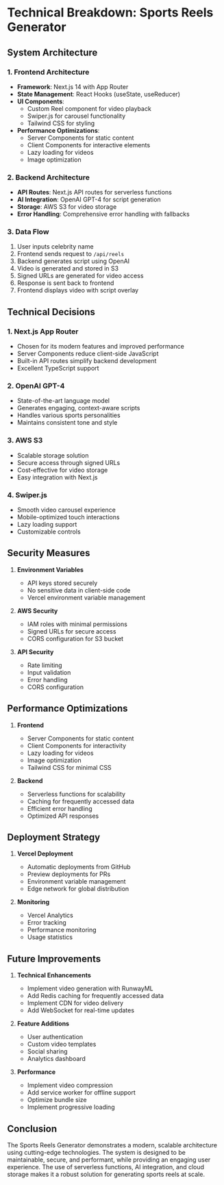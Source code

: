 # Technical Breakdown: Sports Reels Generator

## System Architecture

### 1. Frontend Architecture
- **Framework**: Next.js 14 with App Router
- **State Management**: React Hooks (useState, useReducer)
- **UI Components**: 
  - Custom Reel component for video playback
  - Swiper.js for carousel functionality
  - Tailwind CSS for styling
- **Performance Optimizations**:
  - Server Components for static content
  - Client Components for interactive elements
  - Lazy loading for videos
  - Image optimization

### 2. Backend Architecture
- **API Routes**: Next.js API routes for serverless functions
- **AI Integration**: OpenAI GPT-4 for script generation
- **Storage**: AWS S3 for video storage
- **Error Handling**: Comprehensive error handling with fallbacks

### 3. Data Flow
1. User inputs celebrity name
2. Frontend sends request to `/api/reels`
3. Backend generates script using OpenAI
4. Video is generated and stored in S3
5. Signed URLs are generated for video access
6. Response is sent back to frontend
7. Frontend displays video with script overlay

## Technical Decisions

### 1. Next.js App Router
- Chosen for its modern features and improved performance
- Server Components reduce client-side JavaScript
- Built-in API routes simplify backend development
- Excellent TypeScript support

### 2. OpenAI GPT-4
- State-of-the-art language model
- Generates engaging, context-aware scripts
- Handles various sports personalities
- Maintains consistent tone and style

### 3. AWS S3
- Scalable storage solution
- Secure access through signed URLs
- Cost-effective for video storage
- Easy integration with Next.js

### 4. Swiper.js
- Smooth video carousel experience
- Mobile-optimized touch interactions
- Lazy loading support
- Customizable controls

## Security Measures

1. **Environment Variables**
   - API keys stored securely
   - No sensitive data in client-side code
   - Vercel environment variable management

2. **AWS Security**
   - IAM roles with minimal permissions
   - Signed URLs for secure access
   - CORS configuration for S3 bucket

3. **API Security**
   - Rate limiting
   - Input validation
   - Error handling
   - CORS configuration

## Performance Optimizations

1. **Frontend**
   - Server Components for static content
   - Client Components for interactivity
   - Lazy loading for videos
   - Image optimization
   - Tailwind CSS for minimal CSS

2. **Backend**
   - Serverless functions for scalability
   - Caching for frequently accessed data
   - Efficient error handling
   - Optimized API responses

## Deployment Strategy

1. **Vercel Deployment**
   - Automatic deployments from GitHub
   - Preview deployments for PRs
   - Environment variable management
   - Edge network for global distribution

2. **Monitoring**
   - Vercel Analytics
   - Error tracking
   - Performance monitoring
   - Usage statistics

## Future Improvements

1. **Technical Enhancements**
   - Implement video generation with RunwayML
   - Add Redis caching for frequently accessed data
   - Implement CDN for video delivery
   - Add WebSocket for real-time updates

2. **Feature Additions**
   - User authentication
   - Custom video templates
   - Social sharing
   - Analytics dashboard

3. **Performance**
   - Implement video compression
   - Add service worker for offline support
   - Optimize bundle size
   - Implement progressive loading

## Conclusion

The Sports Reels Generator demonstrates a modern, scalable architecture using cutting-edge technologies. The system is designed to be maintainable, secure, and performant, while providing an engaging user experience. The use of serverless functions, AI integration, and cloud storage makes it a robust solution for generating sports reels at scale. 